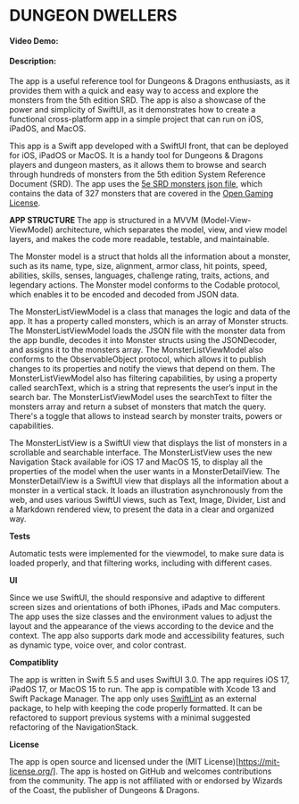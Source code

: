 # DUNGEON DWELLERS

#### Video Demo:  <URL HERE>

#### Description:
The app is a useful reference tool for Dungeons & Dragons enthusiasts, as it provides them with a quick and easy way to access and explore the monsters from the 5th edition SRD. The app is also a showcase of the power and simplicity of SwiftUI, as it demonstrates how to create a functional cross-platform app in a simple project that can run on iOS, iPadOS, and MacOS.

This app is a Swift app developed with a SwiftUI front, that can be deployed for iOS, iPadOS or MacOS. It is a handy tool for Dungeons & Dragons players and dungeon masters, as it allows them to browse and search through hundreds of monsters from the 5th edition System Reference Document (SRD). The app uses the [5e SRD monsters json file](https://gist.github.com/tkfu/9819e4ac6d529e225e9fc58b358c3479), which contains the data of 327 monsters that are covered in the [Open Gaming License](https://dnd.wizards.com/resources/systems-reference-document). 

**APP STRUCTURE**
The app is structured in a MVVM (Model-View-ViewModel) architecture, which separates the model, view, and view model layers, and makes the code more readable, testable, and maintainable.

The Monster model is a struct that holds all the information about a monster, such as its name, type, size, alignment, armor class, hit points, speed, abilities, skills, senses, languages, challenge rating, traits, actions, and legendary actions. The Monster model conforms to the Codable protocol, which enables it to be encoded and decoded from JSON data.

The MonsterListViewModel is a class that manages the logic and data of the app. It has a property called monsters, which is an array of Monster structs. The MonsterListViewModel loads the JSON file with the monster data from the app bundle, decodes it into Monster structs using the JSONDecoder, and assigns it to the monsters array. The MonsterListViewModel also conforms to the ObservableObject protocol, which allows it to publish changes to its properties and notify the views that depend on them. The MonsterListViewModel also has filtering capabilities, by using a property called searchText, which is a string that represents the user’s input in the search bar. The MonsterListViewModel uses the searchText to filter the monsters array and return a subset of monsters that match the query. There's a toggle that allows to instead search by monster traits, powers or capabilities.

The MonsterListView is a SwiftUI view that displays the list of monsters in a scrollable and searchable interface. The MonsterListView uses the new Navigation Stack available for iOS 17 and MacOS 15, to display all the properties of the model when the user wants in a MonsterDetailView. The MonsterDetailView is a SwiftUI view that displays all the information about a monster in a vertical stack. It loads an illustration asynchronously from the web, and uses various SwiftUI views, such as Text, Image, Divider, List and a Markdown rendered view, to present the data in a clear and organized way.

**Tests**

Automatic tests were implemented for the viewmodel, to make sure data is loaded properly, and that filtering works, including with different cases.

**UI**

Since we use SwiftUI, the should responsive and adaptive to different screen sizes and orientations of both iPhones, iPads and Mac computers. The app uses the size classes and the environment values to adjust the layout and the appearance of the views according to the device and the context. The app also supports dark mode and accessibility features, such as dynamic type, voice over, and color contrast.

**Compatiblity**

The app is written in Swift 5.5 and uses SwiftUI 3.0. The app requires iOS 17, iPadOS 17, or MacOS 15 to run. The app is compatible with Xcode 13 and Swift Package Manager. The app only uses [SwiftLint](https://github.com/realm/SwiftLint) as an external package, to help with keeping the code properly formatted. It can be refactored to support previous systems with a minimal suggested refactoring of the NavigationStack.

**License**

The app is open source and licensed under the (MIT License)[https://mit-license.org/]. The app is hosted on GitHub and welcomes contributions from the community. The app is not affiliated with or endorsed by Wizards of the Coast, the publisher of Dungeons & Dragons.

